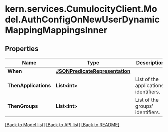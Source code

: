 
# kern.services.CumulocityClient.Model.AuthConfigOnNewUserDynamicMappingMappingsInner

## Properties

Name | Type | Description | Notes
------------ | ------------- | ------------- | -------------
**When** | [**JSONPredicateRepresentation**](JSONPredicateRepresentation.md) |  | [optional] 
**ThenApplications** | **List&lt;int&gt;** | List of the applications&#39; identifiers. | [optional] 
**ThenGroups** | **List&lt;int&gt;** | List of the groups&#39; identifiers. | [optional] 

[[Back to Model list]](../README.md#documentation-for-models)
[[Back to API list]](../README.md#documentation-for-api-endpoints)
[[Back to README]](../README.md)

